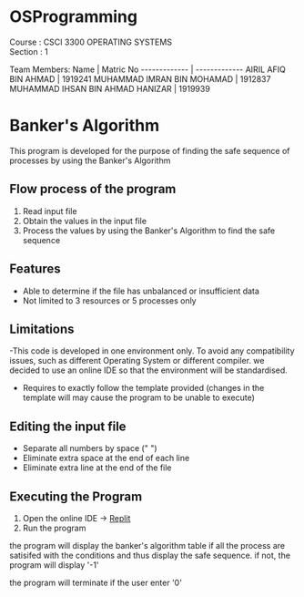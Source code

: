 # OSProgramming

Course : CSCI 3300 OPERATING SYSTEMS <br />
Section : 1

Team Members:
Name  | Matric No
------------- | -------------
AIRIL AFIQ BIN AHMAD  | 1919241
MUHAMMAD IMRAN BIN MOHAMAD  | 1912837
MUHAMMAD IHSAN BIN AHMAD HANIZAR  | 1919939

# Banker's Algorithm

This program is developed for the purpose of finding the safe sequence of processes by using the Banker's Algorithm

## Flow process of the program

1. Read input file
2. Obtain the values in the input file
3. Process the values by using the Banker's Algorithm to find the safe sequence

## Features

- Able to determine if the file has unbalanced or insufficient data
- Not limited to 3 resources or 5 processes only

## Limitations

-This code is developed in one environment only. To avoid any compatibility issues, such as different Operating System or different compiler. we decided to use an online IDE so that the environment will be standardised.
- Requires to exactly follow the template provided (changes in the template will may cause the program to be unable to execute)

## Editing the input file

- Separate all numbers by space (" ")
- Eliminate extra space at the end of each line
- Eliminate extra line at the end of the file

## Executing the Program

1. Open the online IDE -> [Replit](https://replit.com/join/cpectbkwdn-imranmohamad26)
2. Run the program

the program will display the banker's algorithm table if all the process are satisifed with the conditions and thus display the safe sequence.
if not, the program will display '-1'

the program will terminate if the user enter '0'

